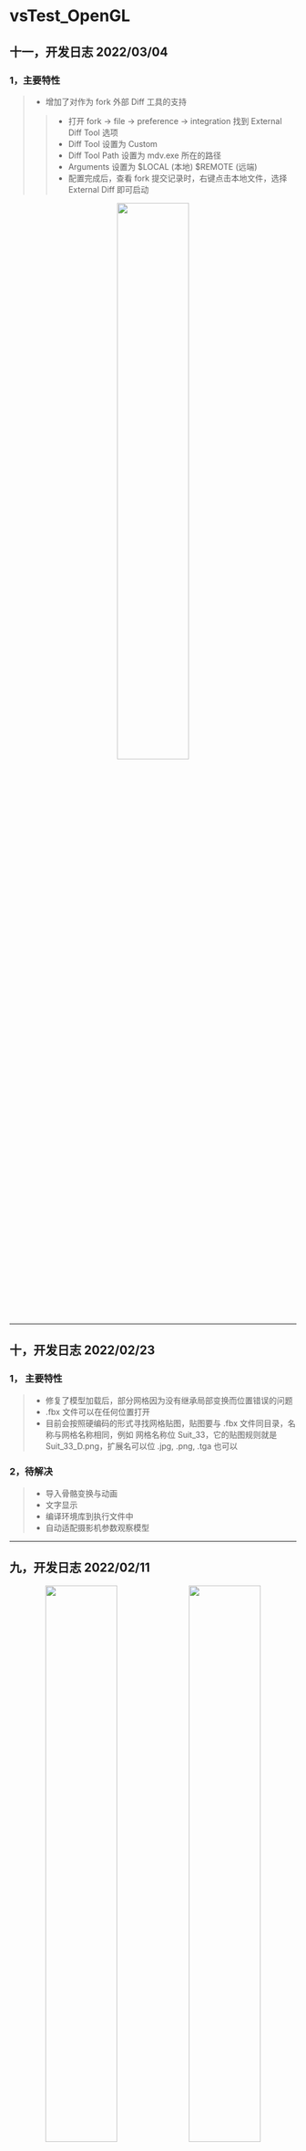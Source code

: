 # vsTest_OpenGL

## 十一，开发日志 2022/03/04
### 1，主要特性
>* 增加了对作为 fork 外部 Diff 工具的支持
>>* 打开 fork -> file -> preference -> integration 找到 External Diff Tool 选项
>>* Diff Tool 设置为 Custom
>>* Diff Tool Path 设置为 mdv.exe 所在的路径
>>* Arguments 设置为 $LOCAL (本地) $REMOTE (远端)
>>* 配置完成后，查看 fork 提交记录时，右键点击本地文件，选择 External Diff 即可启动
<div align = center>
<img src="./Pics/pic15.gif" width = 50%>
</div>

---

## 十，开发日志 2022/02/23
### 1， 主要特性
>* 修复了模型加载后，部分网格因为没有继承局部变换而位置错误的问题
>* .fbx 文件可以在任何位置打开
>* 目前会按照硬编码的形式寻找网格贴图，贴图要与 .fbx 文件同目录，名称与网格名称相同，例如 网格名称位 Suit_33，它的贴图规则就是 Suit_33_D.png，扩展名可以位 .jpg, .png, .tga 也可以
### 2，待解决
>* 导入骨骼变换与动画
>* 文字显示
>* 编译环境库到执行文件中
>* 自动适配摄影机参数观察模型

---

## 九，开发日志 2022/02/11
<div align = center>
<img src="./Pics/pic12.png" width = 50%><img src="./Pics/pic14.gif" width = 50%>
</div>

### 1, 主要特性
>* 贴图可以正常加载
>* 重构了材质球逻辑
>* FBX 模型导入时不需要在垂直方向上反转 UV
>* 渲染管线除了渲染 Model， 还可以单独渲染基于数据的 Mesh
>* 数字 1 键，模型在网格与贴图两种模式间切换
>* 数字 2 键，用一个 Plane 查看当前已经加载的材质

### 2, 待解决
>* 一些 subMesh 导入后，位置不对，如图 （ 手套落到了地上 ）
>* 文件可以从任何路径打开
>* UI 文字说明支持
>* 光照模型支持
>* 带动画播放功能
>* GIT COMMAND 抓取历史网格数据
>* 分屏显示

---

## 八，开发日志 2022/01/25
### 1, 主要特性
>* 更新了鼠标操作逻辑, 左键安装控制视角，右键按住控制高度，中键复位, 滚轮控制远近
>* 开启 vsync
>* 加入 deltatime

---

## 七，开发日志 2022/01/21
<div align = center>
<img src="./Pics/pic11.png" width = 50%>
</div>

### 1, 主要特性
>* assimp 移除了除 fbx 导入之外的其他功能，将执行程序大大小控制到 30+ MB, 完整功能在静态编译的情况下要 130MB + 严重影响打开程序体验
>* 可以正常加载模型，绘制模型前需要调整坐标轴
>* 交互操控添加了 W 和 S 键，用于控制摄影机升降
>* 模型资源默认放在 resource/models 文件夹下

### 2, 待解决项
>* 验证摄影机控制的便捷性
>* 为了控制执行程序的大小, 需要调研 fbx sdk 是否更合理
>* 模型目前没有加载材质 ID, 需要补充该功能

---

## 六，开发日志 2022/01/14
### 1, 完成基于 CMake 的项目重构，现在直接打开工程目录的下 mdv 文件夹内的 .exe 执行程序即可看到结果
>* 将所有第三方库改为通过 submodule 导入，不再需要预编译操作
>* 所有源文件会通过 CMakeLists.txt 文件构建
>* 解决找不到 shader 文件时程序会崩溃的问题
>* 现在所有资源文件 shader, texture, mesh 都位于 resources 文件夹下

### 2, 待解决
>* gcc 运行库目前是直接拷贝到目录的方式，不明确是不是最优解
>* 发现程序没有做视口变换的适配，需要解决

---

## 五，开发日志 2022/01/04
### 1，完成使用球面坐标系构建摄影机空间位置，新增 interactive 类作为鼠标交互逻辑
<div align = center>
<img src="./Pics/pic10.png" width = 50%>
</div>

### 2，完成观察摄影机添加惯性旋转的功能
<div align = center>
<img src="./Pics/pic09.gif" width = 50%>
</div>

---

## 四，开发日志 2021/12/15
### 1，环境配置说明，如果是切到最新提交记录，请按照如下步骤配置环境
>* 在 [https://sourceforge.net/projects/mingw-w64/files/] 下载自己系统对应的版本(往列表下面看)，我是 [win10_X64] 下载的是 *x86_64_win32-seh* (47.8 MB)，下载后解压
>* 在 windows 系统环境变量中，添加 Path 项，指定到 mingw-w64 的 .../bin 位置 ，/bin 目录中还有一个 *mingw32-make.exe* 文件，复制它，重命名为 *make.exe*，后面会用到 MakeFile 中
>* 生成 glad 静态库文件，在这个链接 [https://glad.dav1d.de/] 下生成 *glad.zip* 文件，Language(c/c++)，Specification(OpenGL)，API(最高版本)，Profile(Core) 需要设置，勾选 *Generate a loader* 生成，生成后下载 glad.zip 文件解压
>* **gcc ./src/glad.c -c -I ./include/** //在终端执行这个命令，会在当前目录下生成 *glad.o* 文件
>* **ar -rc libglad.a glad.o** //在终端执行这个命令，会在当前目录下生成 *libglad.a* 文件，将这个文件也放入工程目录的 \lib 文件夹下
>* 将 glad 解压包中的 \include 文件夹下的内容，也全都放到工程目录的 \include 文件夹下
>* 打开 vs code 的 Terminal， 输入 make run 测试程序
### 2，开发状态
>* 重构 geometry 与 cam 的构造函数，二者均继承 object 类
>* object 类提供默认的 transform 成员

---

## 三，开发日志 2021/12/10
### 1，已完成
>* camera 类，摄影机参数，摄影机矩阵等
>* transform 类，Debug，空间变换等
>* texture 类，纹理文件的读取，纹理模式，mipmap 等
>* geometry 当前坐标均为模型空间下
>* vertex shader 需要包含 mvp 矩阵才能正常渲染
### 2，下版本目标
>* 窗体交互
>* 模型加载

---

## 二，开发日志 2021/11/26
### 1，完成代码重构，主要代码文件说明
>* 源文件都在 ./src 目录下，头文件都在 ./include/users 目录下，shader 文件都在 ./src/shaders 目录下
>* geometry 类，几何体计算，预设几何体数据
>* mrp 类，渲染管线类，包括绘制，剔除，清除，设置渲染数据
>* shader 类，读取 shader 文件，编译，链接，调用 
>* main.cpp，主程序入口
>* make run，终端运行命令
### 2，当前开发状态
>* 完成默认 VBO 渲染
>* 完成 shader 类
>* 完成 mrp 类
>* 完成 geometry 类
### 3，待开发
>* 摄影机参数
>* 几何体模型加载
>* 第一版光照模型
>* 窗体交互逻辑

---

## 一，配置开发环境
1，配置 vscode 的 c++ 开发环境，首先需要配置 gcc 和 g++ 的编译器，可以在 [https://sourceforge.net/projects/mingw-w64/files/] 下载自己系统对应的版本(往列表下面看)，我是 [win10_X64] 下载的是 *x86_64_win32-seh* (47.8 MB)。
<div align = center>
<img src="./Pics/pic01.png" width = 50%>
</div>

___


2，下载完成后解到固定目录，注意文件夹中有一个 /bin 目录，将这个 /bin 目录的完整路径添加到系统变量的 Path 中，打开 [git bash] 或者 [window powershell]，输入 **gcc --version**，**g++ --version** 和 **gdb --version** 命令，如果配置成功会显示编译器信息，注意 /bin 目录中还有一个 *mingw32-make.exe* 文件，复制它，重命名为 *make.exe*，后面会用到
<div align = center>
<img src="./Pics/pic02.png" width = 50%>
</div>

___

3，为 vscode 安装必要插件 [C/C++ By Microsoft]， [C/C++ Project Generator By danielpinto8zz6]，[Code Runner By Jun Han]，到这一步可以实验一段 c++ 代码看看是否能运行。使用 Ctrl + Shift + P 呼出 vscode 命令行，选择 Create Project ，选择自己的工程目录文件夹，插件会自动创建所需的 \lib, \include, 等文件夹，可以使用 make run 运行程序，如果运行失败，要检查 /.vscode 文件夹中 *c_cpp_properties.json* 的配置，如果运行成功则可以进行下一步
<div align = center>
<img src="./Pics/pic03.png" width = 50%>
</div>

<div align = center>
<img src="./Pics/pic04.png" width = 30%>
</div>

___

4，下载 glfw 框架，[https://www.glfw.org/download.html]，要下载与自己的 minGW 对应的版本，我这里是 *64-bit Windows binaries* 的预编译文件

___

5，配置库文件
>* glfw 解压包中的 \include\GLFW 文件夹，放入工程目录中的 \include 文件夹下
>* glfw 解压包中的 \lib-mingw-w64 文件夹下的 *libglfw3.a* 和 *libglfw3dll.a* 两个文件，放入工程目录的 \lib 文件夹下，*glfw3.dll* 文件放到工程目录的 \output 文件夹下
>* 生成 glad 静态库文件，在这个链接 [https://glad.dav1d.de/] 下生成 *glad.zip* 文件，Language(c/c++)，Specification(OpenGL)，API(最高版本)，Profile(Core) 需要设置，勾选 *Generate a loader* 生成，生成后下载 glad.zip 文件解压
>* **gcc ./src/glad.c -c -I ./include/** //在终端执行这个命令，会在当前目录下生成 *glad.o* 文件
>* **ar -rc libglad.a glad.o** //在终端执行这个命令，会在当前目录下生成 *libglad.a* 文件，将这个文件也放入工程目录的 \lib 文件夹下
>* 将 glad 解压包中的 \include 文件夹下的内容，也全都放到工程目录的 \include 文件夹下

___

6，测试库文件，可以在测试的 cpp 代码中包含 **#include <glad/glad.h>** 和 **#include<GLFW/glfw3.h>** ，如果不报错，则是包含成功，这时 **make run** 命令也应该是正常的，否则要检查 *c_cpp_properties.json* 文件


<div align = center>
<img src="./Pics/pic05.png" width = 50%>
</div>

___

7，配置 Makefile 命令，打开 Makefile 文件
>* 在 # define lib directory 注释下添加变量，**LIBRARIES := -lglad -lglfw3dll**
>* 在 75 行  \$(OBJECTS) \$(LFLAGS) \$(LIBS) 代码后面再加入 \$(LIBRARIES)，之后再运行 make run，正常

<div align = center>
<img src="./Pics/pic07.png" width = 50%>
</div>

___

8，最终测试代码，**make run** 运行，显示一个小窗口

<div align = center>
<img src="./Pics/pic08.png" width = 50%>
</div>

___

### 测试代码
~~~
#include <glad/glad.h>
#include <GLFW/glfw3.h>

#include <iostream>

void framebuffer_size_callback(GLFWwindow* window, int width, int height);
void processInput(GLFWwindow* window);

const unsigned int SCR_WIDTH = 300;
const unsigned int SCR_HEIGHT = 200;

int main()
{
	glfwInit();
	glfwWindowHint(GLFW_CONTEXT_VERSION_MAJOR, 3);
	glfwWindowHint(GLFW_CONTEXT_VERSION_MINOR, 3);
	glfwWindowHint(GLFW_OPENGL_PROFILE, GLFW_OPENGL_CORE_PROFILE);

	GLFWwindow* window = glfwCreateWindow(SCR_WIDTH, SCR_HEIGHT, "OpenGL and Miles", NULL, NULL);
	if (window == NULL)
	{
		std::cout << "Failed to create GLFW window" << std::endl;
		glfwTerminate();
		return -1;
	}
	glfwMakeContextCurrent(window);
	glfwSetFramebufferSizeCallback(window, framebuffer_size_callback);

	if (!gladLoadGLLoader((GLADloadproc)glfwGetProcAddress))
	{
		std::cout << "Failed to initialize GLAD" << std::endl;
		return -1;
	}

	while (!glfwWindowShouldClose(window))
	{
		glClearColor(0.3, 0.5, 0.8, 1);
		glClear(GL_COLOR_BUFFER_BIT);
		processInput(window);
		glfwSwapBuffers(window);
		glfwPollEvents();
	}

	glfwTerminate();
	return 0;
}

void processInput(GLFWwindow* window)
{
	if (glfwGetKey(window, GLFW_KEY_ESCAPE) == GLFW_PRESS)
		glfwSetWindowShouldClose(window, true);
}

void framebuffer_size_callback(GLFWwindow* window, int width, int height)
{
	glViewport(0, 0, width, height);
}
~~~

___
